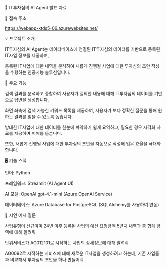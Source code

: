 🏢 IT투자심의 AI Agent 발표 자료

🔗 접속 주소

https://webapp-ktds5-06.azurewebsites.net/

💡 프로젝트 소개

IT투자심의 AI Agent는 데이터베이스에 연결된 IT투자심의 데이터를 기반으로 등록된 IT사업 정보를 제공하며, 

등록된 IT사업에 대한 내역을 분석하여 새롭게 진행될 사업에 대한 투자심의 초안 작성을 수행하는 인공지능 솔루션입니다.

🚀 주요 기능

검색 결과를 분석하고 종합하여 사용자가 질의한 내용에 대해 IT투자심의 데이터를 기반으로 답변을 생성합니다.

화면 좌측에 검색 가능한 키워드 목록을 제공하여, 사용자가 보다 정확한 질문을 통해 원하는 결과를 얻을 수 있도록 돕습니다.

방대한 IT사업에 대한 데이터를 한눈에 파악하기 쉽게 요약하고, 필요한 경우 시각화 자료를 제공하여 이해를 돕습니다.

또한, 새롭게 진행될 사업에 대한 투자심의 초안을 자동으로 작성해 업무 효율을 극대화합니다.

🖥️ 기술 스택

언어: Python

프레임워크: Streamlit (AI Agent UI)

AI 모델: OpenAI gpt-4.1-mini (Azure OpenAI Service)

데이터베이스: Azure Database for PostgreSQL (SQLAlchemy를 사용하여 연동)

🎤 시연 예시 질문

 사업유형이 신규이며 24년 이후 등록된 사업의 예산 요청금액 5년치 내역과 총 합계 금액에 대해 알려줘
 
 단위서비스가 AG012101로 시작하는 사업의 상세정보에 대해 알려줘
 
 AG0092로 시작하는 서비스에 대해 새로운 IT사업을 생성하려고 하는데, 기존 사업들과 비교해서 투자심의 초안을 하나 만들어줘
